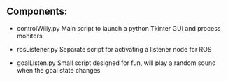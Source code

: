 ## Components:

- controlWilly.py
Main script to launch a python Tkinter GUI and process monitors

- rosListener.py
Separate script for activating a listener node for ROS

- goalListen.py
Small script designed for fun, will play a random sound when the goal state changes